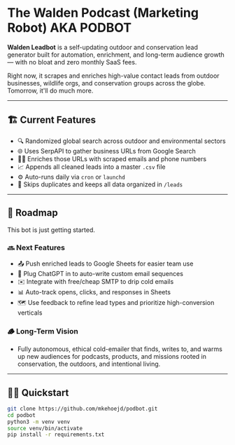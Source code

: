 # The Walden Podcast (Marketing Robot) AKA PODBOT

**Walden Leadbot** is a self-updating outdoor and conservation lead generator built for automation, enrichment, and long-term audience growth — with no bloat and zero monthly SaaS fees.

Right now, it scrapes and enriches high-value contact leads from outdoor businesses, wildlife orgs, and conservation groups across the globe. Tomorrow, it'll do much more.

---

## 🏗️ Current Features

- 🔍 Randomized global search across outdoor and environmental sectors
- 🌐 Uses SerpAPI to gather business URLs from Google Search
- 🕵️‍♂️ Enriches those URLs with scraped emails and phone numbers
- 📈 Appends all cleaned leads into a master `.csv` file
- ⚙️ Auto-runs daily via `cron` or `launchd`
- 🧼 Skips duplicates and keeps all data organized in `/leads`

---

## 🚧 Roadmap

This bot is just getting started.

### 🔜 Next Features
- 📤 Push enriched leads to Google Sheets for easier team use
- 🧠 Plug ChatGPT in to auto-write custom email sequences
- ✉️ Integrate with free/cheap SMTP to drip cold emails
- 📊 Auto-track opens, clicks, and responses in Sheets
- 🗺️ Use feedback to refine lead types and prioritize high-conversion verticals

### 🪵 Long-Term Vision
- Fully autonomous, ethical cold-emailer that finds, writes to, and warms up new audiences for podcasts, products, and missions rooted in conservation, the outdoors, and intentional living.

---

## 🏃‍♂️ Quickstart

```bash
git clone https://github.com/mkehoejd/podbot.git
cd podbot
python3 -m venv venv
source venv/bin/activate
pip install -r requirements.txt
